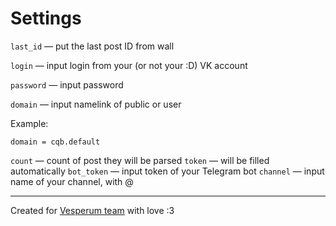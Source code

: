 # Settings
`last_id` — put the last post ID from wall

`login` — input login from your (or not your :D) VK account

`password` — input password

`domain` — input namelink of public or user


Example:
```
domain = cqb.default
```
`count` — count of post they will be parsed
`token` — will be filled automatically
`bot_token` — input token of your Telegram bot
`channel` — input name of your channel, with @

--------------
Created for [Vesperum team](https://vk.com/vesperumteam) with love :3
